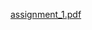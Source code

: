 [assignment_1.pdf](https://github.com/jpstayfocus/PierJep_FinalProject/files/15383087/assignment_1.pdf)

